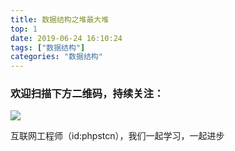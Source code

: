 ```yaml
---
title: 数据结构之堆最大堆
top: 1
date: 2019-06-24 16:10:24
tags: ["数据结构"]
categories: "数据结构"
---
```


### 欢迎扫描下方二维码，持续关注：
![](http://ww1.sinaimg.cn/large/a616b9a4gy1g4xzv954a4j20760763yo.jpg)

互联网工程师（id:phpstcn），我们一起学习，一起进步